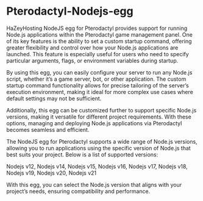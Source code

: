 # Pterodactyl-Nodejs-egg
HaZeyHosting NodeJS egg for Pterodactyl provides support for running Node.js applications within the Pterodactyl game management panel. One of its key features is the ability to set a custom startup command, offering greater flexibility and control over how your Node.js applications are launched. This feature is especially useful for users who need to specify particular arguments, flags, or environment variables during startup.

By using this egg, you can easily configure your server to run any Node.js script, whether it’s a game server, bot, or other application. The custom startup command functionality allows for precise tailoring of the server’s execution environment, making it ideal for more complex use cases where default settings may not be sufficient.

Additionally, this egg can be customized further to support specific Node.js versions, making it versatile for different project requirements. With these options, managing and deploying Node.js applications via Pterodactyl becomes seamless and efficient.


The NodeJS egg for Pterodactyl supports a wide range of Node.js versions, allowing you to run applications using the specific version of Node.js that best suits your project. Below is a list of supported versions:

Nodejs v12, 
Nodejs v14, 
Nodejs v15, 
Nodejs v16, 
Nodejs v17, 
Nodejs v18, 
Nodejs v19, 
Nodejs v20, 
Nodejs v21

With this egg, you can select the Node.js version that aligns with your project’s needs, ensuring compatibility and performance.
